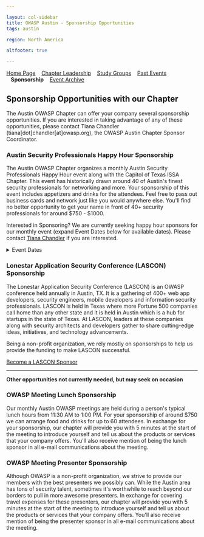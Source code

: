 ```yaml
---

layout: col-sidebar
title: OWASP Austin - Sponsorship Opportunities
tags: austin

region: North America

altfooter: true

---
```


[Home Page](index.md)
&nbsp;&nbsp;&nbsp;[Chapter Leadership](leadership.md)
&nbsp;&nbsp;&nbsp;[Study Groups](studygroups.md)
&nbsp;&nbsp;&nbsp;[Past Events](pastevents.md)
&nbsp;&nbsp;&nbsp;<strong>Sponsorship</strong>
&nbsp;&nbsp;&nbsp;[Event Archive](pasteventsarchive.md)


## Sponsorship Opportunities with our Chapter ##

The Austin OWASP Chapter can offer your company several sponsorship opportunities. If you are interested in taking advantage of any of these opportunities, please contact Tiana Chandler (tiana[dot]chandler[at]owasp.org), the OWASP Austin Chapter Sponsor Coordinator. 

### Austin Security Professionals Happy Hour Sponsorship ### 

The Austin OWASP Chapter organizes a monthly Austin Security Professionals Happy Hour event along with the Capitol of Texas ISSA Chapter. This event has historically drawn around 40 of Austin's finest security professionals for networking and more. Your sponsorship of this event includes appetizers and drinks for the attendees.  Feel free to pass out business cards and network just like you would anywhere else. You'll find no better opportunity to get your name in front of 40+ security professionals for around $750 - $1000.

Interested in Sponsoring? We are currently seeking happy hour sponsors for our monthly event (expand Event Dates below for available dates). Please contact <a href="mailto:tiana.chandler@owasp.org?subject=OWASP Happy Hour Sponsor">Tiana Chandler</a> if you are interested. 

<details>
  <summary>Event Dates</summary>
  
  ### Dates
|   Month   |    Date    |
| --------- | ---------- |
| January   | 	None     |
| February  | 	None     |
| March     | 	None     |
| April     | 4/13/2023  |
| May       | 5/11/2023  |
| June      |  6/8/2023  |
| July	    | 7/13/2023  |
| August    | 8/10/2023  |
| September	| 9/14/2023  |

</details>

### Lonestar Application Security Conference (LASCON) Sponsorship ### 

The Lonestar Application Security Conference (LASCON) is an OWASP conference held annually in Austin, TX. It is a gathering of 400+ web app developers, security engineers, mobile developers and information security professionals. LASCON is held in Texas where more Fortune 500 companies call home than any other state and it is held in Austin which is a hub for startups in the state of Texas. At LASCON, leaders at these companies along with security architects and developers gather to share cutting-edge ideas, initiatives, and technology advancements.

Being a non-profit organization, we rely mostly on sponsorships to help us provide the funding to make LASCON successful.

[Become a LASCON Sponsor](https://lascon.org/become-a-sponsor/)

<hr/>

**Other opportunities not currently needed, but may seek on occasion**

### OWASP Meeting Lunch Sponsorship ### 

Our monthly Austin OWASP meetings are held during a person's typical lunch hours from 11:30 AM to 1:00 PM. For your sponsorship of around $750 we can arrange food and drinks for up to 60 attendees. In exchange for your sponsorship, our chapter will provide you with 5 minutes at the start of the meeting to introduce yourself and tell us about the products or services that your company offers. You'll also receive mention of being the lunch sponsor in all e-mail communications about the meeting. 

### OWASP Meeting Presenter Sponsorship ### 

Although OWASP is a non-profit organization, we strive to provide our members with the best presenters we possibly can. While the Austin area has tons of security talent, sometimes it's worthwhile to reach beyond our borders to pull in more awesome presenters. In exchange for covering travel expenses for these presenters, our chapter will provide you with 5 minutes at the start of the meeting to introduce yourself and tell us about the products or services that your company offers. You'll also receive mention of being the presenter sponsor in all e-mail communications about the meeting. 
